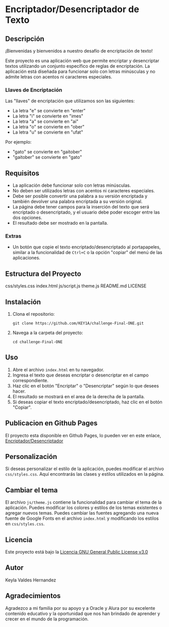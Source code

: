 # Encriptador/Desencriptador de Texto

## Descripción

¡Bienvenidas y bienvenidos a nuestro desafío de encriptación de texto!

Este proyecto es una aplicación web que permite encriptar y desencriptar textos utilizando un conjunto específico de reglas de encriptación. La aplicación está diseñada para funcionar solo con letras minúsculas y no admite letras con acentos ni caracteres especiales.

### Llaves de Encriptación

Las "llaves" de encriptación que utilizamos son las siguientes:

- La letra "e" se convierte en "enter"
- La letra "i" se convierte en "imes"
- La letra "a" se convierte en "ai"
- La letra "o" se convierte en "ober"
- La letra "u" se convierte en "ufat"

Por ejemplo:
- "gato" se convierte en "gaitober"
- "gaitober" se convierte en "gato"

## Requisitos

- La aplicación debe funcionar solo con letras minúsculas.
- No deben ser utilizados letras con acentos ni caracteres especiales.
- Debe ser posible convertir una palabra a su versión encriptada y también devolver una palabra encriptada a su versión original.
- La página debe tener campos para la inserción del texto que será encriptado o desencriptado, y el usuario debe poder escoger entre las dos opciones.
- El resultado debe ser mostrado en la pantalla.

### Extras

- Un botón que copie el texto encriptado/desencriptado al portapapeles, similar a la funcionalidad de `Ctrl+C` o la opción "copiar" del menú de las aplicaciones.

## Estructura del Proyecto

css/styles.css
index.html
js/script.js theme.js
README.md
LICENSE


## Instalación

1. Clona el repositorio:
   ```
   git clone https://github.com/KEY1A/challenge-Final-ONE.git
    ```

2. Navega a la carpeta del proyecto:
   ```
   cd challenge-Final-ONE
   ```
## Uso

1. Abre el archivo `index.html` en tu navegador.
2. Ingresa el texto que deseas encriptar o desencriptar en el campo correspondiente.
3. Haz clic en el botón "Encriptar" o "Desencriptar" según lo que desees hacer.
4. El resultado se mostrará en el area de la derecha de la pantalla.
5. Si deseas copiar el texto encriptado/desencriptado, haz clic en el botón "Copiar".

## Publicacion en Github Pages

El proyecto esta disponible en Github Pages, lo pueden ver en este enlace, [Encriptador/Desencriptador](https://key1a.github.io/challenge-Final-ONE/)

## Personalización

Si deseas personalizar el estilo de la aplicación, puedes modificar el archivo `css/styles.css`. Aquí encontrarás las clases y estilos utilizados en la página.

## Cambiar el tema

El archivo `js/theme.js` contiene la funcionalidad para cambiar el tema de la aplicación. Puedes modificar los colores y estilos de los temas existentes o agregar nuevos temas. Puedes cambiar las fuentes agregando una nueva fuente de Google Fonts en el archivo `index.html` y modificando los estilos en `css/styles.css`.

## Licencia

Este proyecto está bajo la [Licencia GNU General Public License v3.0](https://github.com/KEY1A/challenge-Final-ONE/blob/main/LICENSE)
## Autor 

Keyla Valdes Hernandez

## Agradecimientos

Agradezco a mi familia por su apoyo y a Oracle y Alura por su excelente contenido educativo y la oportunidad que nos han brindado de aprender y crecer en el mundo de la programación.
```
